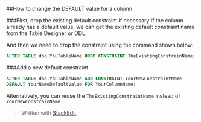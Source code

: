 ##How to change the DEFAULT value for a column

###First, drop the existing default constraint if necessary
If the column already has a default value, we can get the existing default constraint name from the Table Designer or DDL.

And then we need to drop the constraint using the command shown below:

```SQL
ALTER TABLE dbo.YouTableName DROP CONSTRAINT TheExistingConstrainName;
```

###Add a new default constraint
```SQL
ALTER TABLE dbo.YouTableName ADD CONSTRAINT YourNewConstraintName
DEFAULT YourNameDefaultValue FOR YourColumnName;
```

Alternatively, you can reuse the `TheExistingConstraintName` instead of `YourNewConstrainName`
> Written with [StackEdit](https://stackedit.io/).